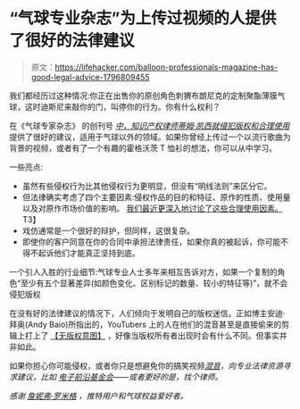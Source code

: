 # “气球专业杂志”为上传过视频的人提供了很好的法律建议

> 原文：<https://lifehacker.com/balloon-professionals-magazine-has-good-legal-advice-1796809455>

我们都经历过这种情况:你正在出售你的原创角色刺猬布朗尼克的定制聚酯薄膜气球，这时迪斯尼来敲你的门，叫停你的行为。你有什么权利？



在《气球专家杂志》 的创刊号 [*中，知识产权律师蒂姆·凯西就侵犯版权和合理使用*](https://www.facebook.com/BalloonProfessionalsMagazine/) 提供了很好的建议，适用于气球以外的领域。如果你曾经上传过一个以流行歌曲为背景的视频，或者有了一个有趣的霍格沃茨 T 恤衫的想法，你可以从中学习。

一些亮点:

*   虽然有些侵权行为比其他侵权行为更明显，但没有“明线法则”来区分它。
*   但法律确实考虑了四个主要因素:侵权作品的目的和特征、原作的性质、使用量以及对原作市场价值的影响。 [我们最近更深入地讨论了这些合理使用因素。](https://lifehacker.com/why-mcmansion-hells-use-of-zillow-photos-is-fair-use-1796531353)T3】
*   戏仿通常是一个很好的辩护，但同样，这很复杂。
*   即使你的客户同意在你的合同中承担法律责任，如果你真的被起诉，你可能不得不起诉他们才能真正坚持到底。

一个引人入胜的行业细节:气球专业人士多年来相互告诉对方，如果一个复制的角色“至少有五个显著差异(如颜色变化、区别标记的数量、较小的特征等)”，就不会侵犯版权

在没有好的法律建议的情况下，人们倾向于发明自己的版权迷信。正如博主安迪·拜奥(Andy Baio)所指出的，YouTubers 上的人在他们的混音甚至是直接偷来的剪辑上打上了 [【无版权意图】](http://waxy.org/2011/12/no_copyright_intended/) ，好像当版权所有者出现时会有什么不同。但事实并非如此。

如果你担心你可能侵权，或者你只是想避免你的搞笑视频[*混音*](https://www.youtube.com/user/BadLipReading)*，向专业法律资源寻求建议，比如 [电子前沿基金会](https://www.eff.org/issues/intellectual-property)——或者更好的是，找个律师。*

**感谢* [*詹妮弗·罗米格*](https://twitter.com/JenniferMRomig/status/883431987515711488) *，推特用户和气球权益爱好者。**
